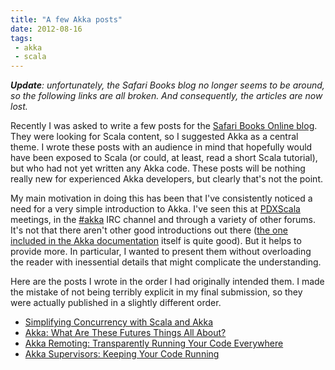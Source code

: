 ```yaml
---
title: "A few Akka posts"
date: 2012-08-16
tags: 
 - akka
 - scala
---
```

_**Update**: unfortunately, the Safari Books blog no longer seems to be around, so the following links are all broken. And consequently, the articles are now lost._

Recently I was asked to write a few posts for the [Safari Books Online blog](http://blog.safaribooksonline.com/). They were looking for Scala content, so I suggested Akka as a central theme. I wrote these posts with an audience in mind that hopefully would have been exposed to Scala (or could, at least, read a short Scala tutorial), but who had not yet written any Akka code. These posts will be nothing really new for experienced Akka developers, but clearly that's not the point.

My main motivation in doing this has been that I've consistently noticed a need for a very simple introduction to Akka. I've seen this at [PDXScala](http://pdxscala.org) meetings, in the [#akka](http://webchat.freenode.net?channels=akka) IRC channel and through a variety of other forums. It's not that there aren't other good introductions out there ([the one included in the Akka documentation](http://doc.akka.io/docs/akka/2.0.3/intro/getting-started.html) itself is quite good). But it helps to provide more. In particular, I wanted to present them without overloading the reader with inessential details that might complicate the understanding.

Here are the posts I wrote in the order I had originally intended them. I made the mistake of not being terribly explicit in my final submission, so they were actually published in a slightly different order.

* [Simplifying Concurrency with Scala and Akka](http://blog.safaribooksonline.com/2012/08/15/simplifying-concurrency-with-scala-and-akka/)
* [Akka: What Are These Futures Things All About?](http://blog.safaribooksonline.com/2012/08/10/akka-what-are-these-futures-things-all-about/)
* [Akka Remoting: Transparently Running Your Code Everywhere](http://blog.safaribooksonline.com/2012/08/15/akka-remoting-transparently-running-your-code-everywhere/)
* [Akka Supervisors: Keeping Your Code Running](http://blog.safaribooksonline.com/2012/08/10/akka-supervisors-keeping-your-code-running/)
